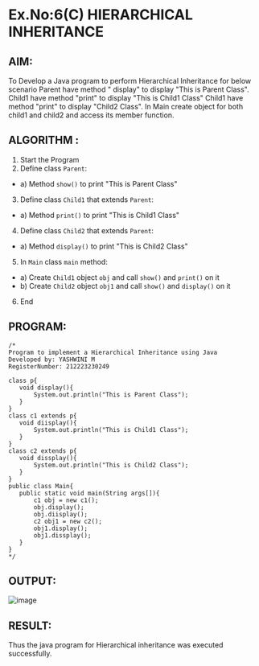 # Ex.No:6(C)             HIERARCHICAL INHERITANCE 

## AIM:
  To Develop a Java program to perform Hierarchical Inheritance for below scenario Parent have method " display" to display "This is Parent Class". Child1 have method "print" to display "This is Child1 Class" Child1 have method "print" to display "Child2 Class". In Main create object for both child1 and child2 and access its member function.

## ALGORITHM :
1.  Start the Program
2.	Define class `Parent`:
-	a) Method `show()` to print "This is Parent Class"
3.	Define class `Child1` that extends `Parent`:
-	a) Method `print()` to print "This is Child1 Class"
4.	Define class `Child2` that extends `Parent`:
-	a) Method `display()` to print "This is Child2 Class"
5.	In `Main` class `main` method:
-	a) Create `Child1` object `obj` and call `show()` and `print()` on it
-	b) Create `Child2` object `obj1` and call `show()` and `display()` on it
6.	End

## PROGRAM:
 ```
/*
Program to implement a Hierarchical Inheritance using Java
Developed by: YASHWINI M
RegisterNumber: 212223230249

class p{
    void display(){
        System.out.println("This is Parent Class");
    }
}
class c1 extends p{
    void diisplay(){
        System.out.println("This is Child1 Class");
    }
}
class c2 extends p{
    void dissplay(){
        System.out.println("This is Child2 Class");
    }
}
public class Main{
    public static void main(String args[]){
        c1 obj = new c1();
        obj.display();
        obj.diisplay();
        c2 obj1 = new c2();
        obj1.display();
        obj1.dissplay();
    }
}
*/
```

## OUTPUT:
![image](https://github.com/user-attachments/assets/729b78d7-d2ee-4ae6-87ad-15c3ee1ae842)

## RESULT:
Thus the java program for Hierarchical inheritance was executed successfully.
